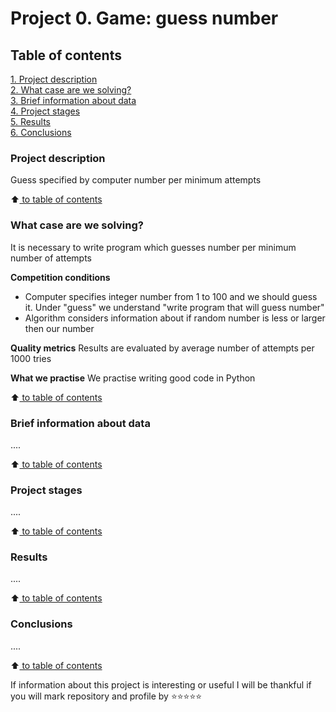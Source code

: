 # Project 0. Game: guess number

## Table of contents
[1. Project description](https://github.com/mykhailo-sherhin/study_data_science/blob/main/Project%200.%20Game_guess%20number)  
[2. What case are we solving?](https://github.com/mykhailo-sherhin/study_data_science/blob/main/Project%200.%20Game_guess%20number)    
[3. Brief information about data](https://github.com/mykhailo-sherhin/study_data_science/blob/main/Project%200.%20Game_guess%20number)  
[4. Project stages](https://github.com/mykhailo-sherhin/study_data_science/blob/main/Project%200.%20Game_guess%20number)  
[5. Results](https://github.com/mykhailo-sherhin/study_data_science/blob/main/Project%200.%20Game_guess%20number)  
[6. Conclusions](https://github.com/mykhailo-sherhin/study_data_science/blob/main/Project%200.%20Game_guess%20number)

### Project description
Guess specified by computer number per minimum attempts

:arrow_up:[ to table of contents](https://github.com/mykhailo-sherhin/study_data_science/blob/main/Project%200.%20Game_guess%20number/README.md#table-of-contents)


### What case are we solving?
It is necessary to write program which guesses number per minimum number of attempts

**Competition conditions**
- Computer specifies integer number from 1 to 100 and we should guess it. Under "guess" we understand "write program that will guess number"
- Algorithm considers information about if random number is less or larger then our number

**Quality metrics**
Results are evaluated by average number of attempts per 1000 tries

**What we practise**
We practise writing good code in Python

:arrow_up:[ to table of contents](https://github.com/mykhailo-sherhin/study_data_science/blob/main/Project%200.%20Game_guess%20number/README.md#table-of-contents)


### Brief information about data
....

:arrow_up:[ to table of contents](https://github.com/mykhailo-sherhin/study_data_science/blob/main/Project%200.%20Game_guess%20number/README.md#table-of-contents)


### Project stages
....

:arrow_up:[ to table of contents](https://github.com/mykhailo-sherhin/study_data_science/blob/main/Project%200.%20Game_guess%20number/README.md#table-of-contents)


### Results
....

:arrow_up:[ to table of contents](https://github.com/mykhailo-sherhin/study_data_science/blob/main/Project%200.%20Game_guess%20number/README.md#table-of-contents)


### Conclusions
....

:arrow_up:[ to table of contents](https://github.com/mykhailo-sherhin/study_data_science/blob/main/Project%200.%20Game_guess%20number/README.md#table-of-contents)


If information about this project is interesting or useful I will be thankful if you will mark repository and profile by ⭐️⭐️⭐️⭐️⭐️